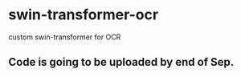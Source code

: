 # swin-transformer-ocr
custom swin-transformer for OCR

## Code is going to be uploaded by end of Sep.
